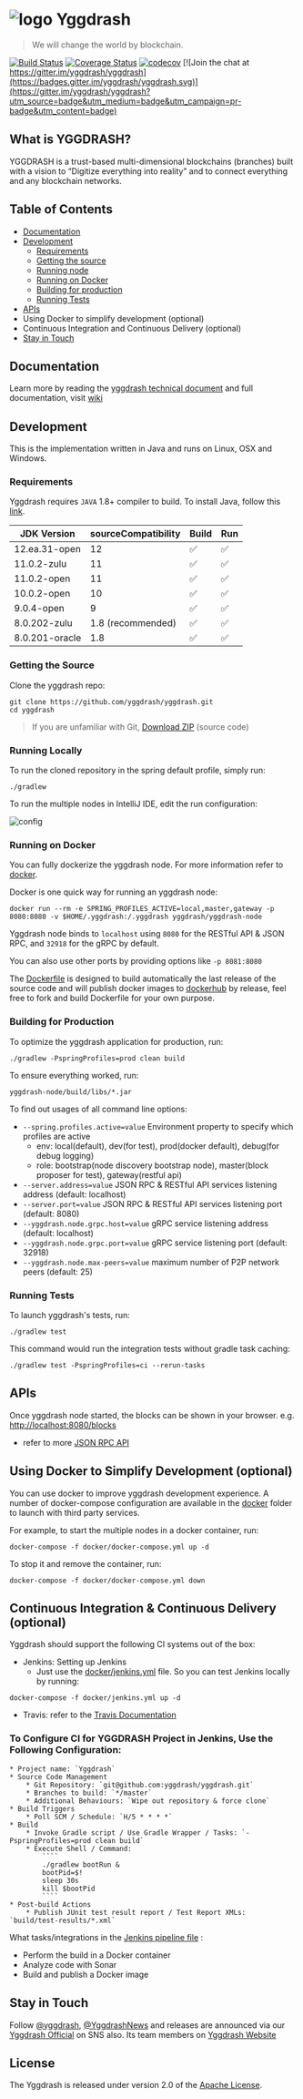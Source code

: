 # ![logo](https://github.com/yggdrash/yggdrash/raw/master/docs/images/ygg-logo-green.png) Yggdrash

> We will change the world by blockchain.

[![Build Status](https://travis-ci.org/yggdrash/yggdrash.svg?branch=develop)](https://travis-ci.org/yggdrash/yggdrash)
[![Coverage Status](https://coveralls.io/repos/github/yggdrash/yggdrash/badge.svg?branch=develop)](https://coveralls.io/github/yggdrash/yggdrash?branch=develop)
[![codecov](https://codecov.io/gh/yggdrash/yggdrash/branch/develop/graph/badge.svg)](https://codecov.io/gh/yggdrash/yggdrash) [![Join the chat at https://gitter.im/yggdrash/yggdrash](https://badges.gitter.im/yggdrash/yggdrash.svg)](https://gitter.im/yggdrash/yggdrash?utm_source=badge&utm_medium=badge&utm_campaign=pr-badge&utm_content=badge)

## What is YGGDRASH?

YGGDRASH is a trust-based multi-dimensional blockchains (branches) built with a vision to “Digitize everything into reality” and to connect everything and any blockchain networks.

## Table of Contents

* [Documentation](#documentation)
* [Development](#development)
    * [Requirements](#requirements)
    * [Getting the source](#getting-the-source)
    * [Running node](#running-locally)
    * [Running on Docker](#running-on-docker)
    * [Building for production](#building-for-production)
    * [Running Tests](#running-tests)
* [APIs](#apis)
* Using Docker to simplify development (optional)
* Continuous Integration and Continuous Delivery (optional)
* [Stay in Touch](#stay-in-touch)


## Documentation
Learn more by reading the [yggdrash technical document](docs) and full documentation, visit [wiki](https://github.com/yggdrash/yggdrash/wiki)


## Development
This is the implementation written in Java and runs on Linux, OSX and Windows.

### Requirements

Yggdrash requires `JAVA` 1.8+ compiler to build. To install Java, follow this [link](http://www.oracle.com/technetwork/java/javase/overview/index.html).

| JDK Version   | sourceCompatibility | Build | Run |
| --------------|---------------------|-------|-----|
| 12.ea.31-open | 12                  | ✅    | ✅  |
| 11.0.2-zulu   | 11                  | ✅    | ✅  |
| 11.0.2-open   | 11                  | ✅    | ✅  |
| 10.0.2-open   | 10                  | ✅    | ✅  |
| 9.0.4-open    | 9                   | ✅    | ✅  |
| 8.0.202-zulu  | 1.8  (recommended)  | ✅    | ✅  |
| 8.0.201-oracle| 1.8                 | ✅    | ✅  |

### Getting the Source

Clone the yggdrash repo:

```
git clone https://github.com/yggdrash/yggdrash.git
cd yggdrash
```
> If you are unfamiliar with Git, [Download ZIP](https://github.com/yggdrash/yggdrash/archive/master.zip) (source code)

### Running Locally

To run the cloned repository in the spring default profile, simply run:
```
./gradlew
```
To run the multiple nodes in IntelliJ IDE, edit the run configuration:

![config](https://github.com/yggdrash/yggdrash/raw/master/docs/images/intellij-run-config.png)

### Running on Docker
You can fully dockerize the yggdrash node. For more information refer to [docker](docker).

Docker is one quick way for running an yggdrash node:

```
docker run --rm -e SPRING_PROFILES_ACTIVE=local,master,gateway -p 8080:8080 -v $HOME/.yggdrash:/.yggdrash yggdrash/yggdrash-node
```

Yggdrash node binds to `localhost` using `8080` for the RESTful API & JSON RPC, and `32918` for the gRPC by default.

You can also use other ports by providing options like `-p 8081:8080`

The [Dockerfile](Dockerfile) is designed to build automatically the last release of the source code and will publish docker images to [dockerhub](https://hub.docker.com/r/yggdrash/yggdrash-node/) by release, feel free to fork and build Dockerfile for your own purpose.

### Building for Production

To optimize the yggdrash application for production, run:
```
./gradlew -PspringProfiles=prod clean build
```

To ensure everything worked, run:
```
yggdrash-node/build/libs/*.jar
```

To find out usages of all command line options:
- `--spring.profiles.active=value` Environment property to specify which profiles are active
  - env: local(default), dev(for test), prod(docker default), debug(for debug logging)
  - role: bootstrap(node discovery bootstrap node), master(block proposer for test), gateway(restful api) 
- `--server.address=value` JSON RPC & RESTful API services listening address (default: localhost)
- `--server.port=value` JSON RPC & RESTful API services listening port (default: 8080)
- `--yggdrash.node.grpc.host=value` gRPC service listening address (default: localhost)
- `--yggdrash.node.grpc.port=value` gRPC service listening port (default: 32918)
- `--yggdrash.node.max-peers=value` maximum number of P2P network peers (default: 25)

### Running Tests
To launch yggdrash's tests, run:
```
./gradlew test
```
This command would run the integration tests without gradle task caching:
```
./gradlew test -PspringProfiles=ci --rerun-tasks
```


## APIs

Once yggdrash node started, the blocks can be shown in your browser. e.g. [http://localhost:8080/blocks](http://localhost:8080/blocks)

- refer to more [JSON RPC API](docs/api/jsonrpc-api.md)


## Using Docker to Simplify Development (optional)

You can use docker to improve yggdrash development experience. A number of docker-compose configuration are available in the [docker](docker) folder to launch with third party services.

For example, to start the multiple nodes in a docker container, run:
```
docker-compose -f docker/docker-compose.yml up -d
```

To stop it and remove the container, run:
```
docker-compose -f docker/docker-compose.yml down
```


## Continuous Integration & Continuous Delivery (optional)

Yggdrash should support the following CI systems out of the box:
- Jenkins: Setting up Jenkins
   - Just use the [docker/jenkins.yml](docker/jenkins.yml) file. So you can test Jenkins locally by running:
```
docker-compose -f docker/jenkins.yml up -d
```
- Travis: refer to the [Travis Documentation](https://docs.travis-ci.com/user/getting-started/)

### To Configure CI for YGGDRASH Project in Jenkins, Use the Following Configuration:
```
* Project name: `Yggdrash`
* Source Code Management
    * Git Repository: `git@github.com:yggdrash/yggdrash.git`
    * Branches to build: `*/master`
    * Additional Behaviours: `Wipe out repository & force clone`
* Build Triggers
    * Poll SCM / Schedule: `H/5 * * * *`
* Build
    * Invoke Gradle script / Use Gradle Wrapper / Tasks: `-PspringProfiles=prod clean build`
    * Execute Shell / Command:
        ````
        ./gradlew bootRun &
        bootPid=$!
        sleep 30s
        kill $bootPid
        ````
* Post-build Actions
    * Publish JUnit test result report / Test Report XMLs: `build/test-results/*.xml`
```
What tasks/integrations in the [Jenkins pipeline file](Jenkinsfile) :

- Perform the build in a Docker container
- Analyze code with Sonar
- Build and publish a Docker image


## Stay in Touch
Follow [@yggdrash](https://www.facebook.com/yggdrash), [@YggdrashNews](https://twitter.com/YggdrashNews)
and releases are announced via our [Yggdrash Official](https://medium.com/@yggdrash) on SNS also.
Its team members on [Yggdrash Website](https://yggdrash.io/#team)


## License
The Yggdrash is released under version 2.0 of the [Apache License](LICENSE).
